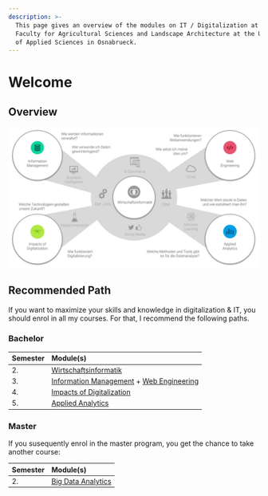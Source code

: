 ```yaml
---
description: >-
  This page gives an overview of the modules on IT / Digitalization at the
  Faculty for Agricultural Sciences and Landscape Architecture at the University
  of Applied Sciences in Osnabrueck.
---
```


# Welcome

## Overview

![Overview of the modules](.gitbook/assets/module-wirtschaftsinformatik-at-aul.jpg)

## Recommended Path

If you want to maximize your skills and knowledge in digitalization & IT, you should enrol in all my courses. For that, I recommend the following paths.

### Bachelor

| **Semester** | **Module\(s\)** |
| :--- | :--- |
| 2. | [Wirtschaftsinformatik](wirtschaftsinformatik/) |
| 3. | [Information Management](information-management/) + [Web Engineering](web-engineering/) |
| 4. | [Impacts of Digitalization](impacts-of-digitalization/) |
| 5. | [Applied Analytics](applied-analytics/) |

### Master

If you susequently enrol in the master program, you get the chance to take another course:

| **Semester** | **Module\(s\)** |
| :--- | :--- |
| 2. | [Big Data Analytics](big-data-analytics.md) |

